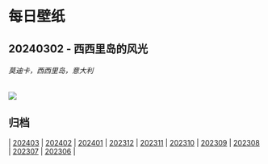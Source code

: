 # 每日壁纸

## 20240302 - 西西里岛的风光

###### 莫迪卡，西西里岛，意大利

![](https://www.bing.com/th?id=OHR.ModicaItaly_ZH-CN3893147952_UHD.jpg)

## 归档

| [202403](/202403/README.md)
| [202402](/202402/README.md)
| [202401](/202401/README.md)
| [202312](/202312/README.md)
| [202311](/202311/README.md)
| [202310](/202310/README.md)
| [202309](/202309/README.md)
| [202308](/202308/README.md)
| [202307](/202307/README.md)
| [202306](/202306/README.md)
|